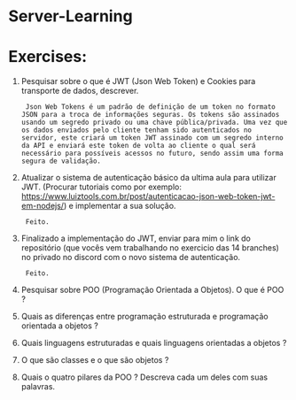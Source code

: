 # Server-Learning
# Exercises:
1. Pesquisar sobre o que é JWT (Json Web Token) e Cookies para transporte de dados, descrever.

        Json Web Tokens é um padrão de definição de um token no formato JSON para a troca de informações seguras. Os tokens são assinados usando um segredo privado ou uma chave pública/privada. Uma vez que os dados enviados pelo cliente tenham sido autenticados no servidor, este criará um token JWT assinado com um segredo interno da API e enviará este token de volta ao cliente o qual será necessário para possíveis acessos no futuro, sendo assim uma forma segura de validação.

2. Atualizar o sistema de autenticação básico da ultima aula para utilizar JWT. (Procurar tutoriais como por exemplo: https://www.luiztools.com.br/post/autenticacao-json-web-token-jwt-em-nodejs/) e implementar a sua solução.

        Feito.

3. Finalizado a implementação do JWT, enviar para mim o link do repositório (que vocês vem trabalhando no exercicio das 14 branches) no privado no discord com o novo sistema de autenticação.

        Feito.

4. Pesquisar sobre POO (Programação Orientada a Objetos). O que é POO ?

6. Quais as diferenças entre programação estruturada e programação orientada a objetos ?

7. Quais linguagens estruturadas e quais linguagens orientadas a objetos ?

8. O que são classes e o que são objetos ?

9. Quais o quatro pilares da POO ? Descreva cada um deles com suas palavras. 